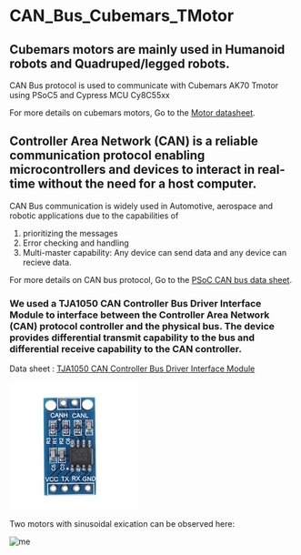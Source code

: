 # CAN_Bus_Cubemars_TMotor

## Cubemars motors are mainly used in Humanoid robots and Quadruped/legged robots.
CAN Bus protocol is used to communicate with Cubemars AK70 Tmotor using PSoC5 and Cypress MCU Cy8C55xx 

For more details on cubemars motors, Go to the [Motor datasheet](https://github.com/Vijayreddy-robotics/CAN_Bus_Cubemars_TMotor/blob/main/cubemars_datasheet.pdf).

## Controller Area Network (CAN) is a reliable communication protocol enabling microcontrollers and devices to interact in real-time without the need for a host computer. 
CAN Bus communication is widely used in Automotive, aerospace and robotic applications due to the capabilities of 
  1. prioritizing the messages
  2. Error checking and handling
  3. Multi-master capability: Any device can send data and any device can recieve data.

For more details on CAN bus protocol, Go to the [PSoC CAN bus data sheet](https://github.com/Vijayreddy-robotics/CAN_Bus_Cubemars_TMotor/blob/main/Infineon-AN52701_PSoC_3_and_PSoC_5LP-Getting_Started_with_Controller_Area_Network-ApplicationNotes-v13_00-EN.pdf).


 ### We used a **TJA1050 CAN Controller Bus Driver Interface Module** to interface between the Controller Area Network (CAN) protocol controller and the physical bus. The device provides differential transmit capability to the bus and differential receive capability to the CAN controller. 
 
 Data sheet : [TJA1050 CAN Controller Bus Driver Interface Module](https://github.com/Vijayreddy-robotics/CAN_Bus_Cubemars_TMotor/blob/main/TJA1050.pdf)

![me](https://github.com/Vijayreddy-robotics/CAN_Bus_Cubemars_TMotor/blob/main/driver_module.jpg)

Two motors with sinusoidal exication can be observed here:

![me](cubemars2.gif)

